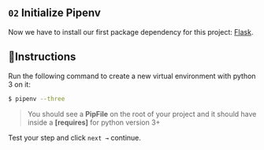 ## `02` Initialize Pipenv

Now we have to install our first package dependency for this project: [Flask](https://flask.palletsprojects.com/en/1.1.x/).

## 📝Instructions

Run the following command to create a new virtual environment with python 3 on it:

```bash
$ pipenv --three
```

   
   
> You should see a **PipFile** on the root of your project and it should have inside a **[requires]** for python version 3+

Test your step and click `next →` continue.
